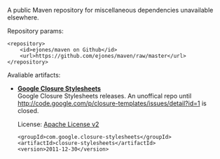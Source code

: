 A public Maven repository for miscellaneous dependencies unavailable elsewhere.

Repository params:

	<repository>
		<id>ejones/maven on Github</id>
		<url>https://github.com/ejones/maven/raw/master</url>
	</repository>


Avaliable artifacts:

*	**[Google Closure Stylesheets](http://code.google.com/p/closure-stylesheets/)**   
	Google Closure Stylesheets releases. An unoffical repo until http://code.google.com/p/closure-templates/issues/detail?id=1 is closed.
	
	License: [Apache License v2](http://www.apache.org/licenses/LICENSE-2.0)


		<groupId>com.google.closure-stylesheets</groupId>
		<artifactId>closure-stylesheets</artifactId>
		<version>2011-12-30</version>

